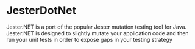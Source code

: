 JesterDotNet
============

Jester.NET is a port of the popular Jester mutation testing tool for Java. Jester.NET is designed to slightly mutate your application code and then run your unit tests in order to expose gaps in your testing strategy

